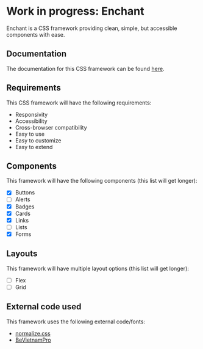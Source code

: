 # Work in progress: Enchant

Enchant is a CSS framework providing clean, simple, but accessible components with ease.

## Documentation
The documentation for this CSS framework can be found [here](https://enchant.niconap.dev/).

## Requirements
This CSS framework will have the following requirements:
- Responsivity
- Accessibility
- Cross-browser compatibility
- Easy to use
- Easy to customize
- Easy to extend

## Components
This framework will have the following components (this list will get longer):
- [x] Buttons
- [ ] Alerts
- [x] Badges
- [x] Cards
- [x] Links
- [ ] Lists
- [x] Forms

## Layouts
This framework will have multiple layout options (this list will get longer):
- [ ] Flex
- [ ] Grid

## External code used
This framework uses the following external code/fonts:
- [normalize.css](https://necolas.github.io/normalize.css/)
- [BeVietnamPro](https://fonts.google.com/specimen/Be+Vietnam+Pro)
